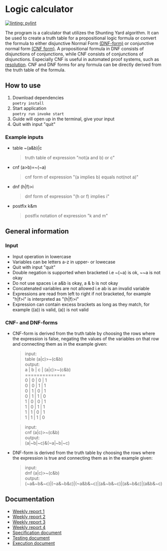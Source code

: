 # Logic calculator
[![linting: pylint](https://img.shields.io/badge/linting-pylint-yellowgreen)](https://github.com/pylint-dev/pylint)

The program is a calculator that utilizes the Shunting Yard algorithm. It can be used to create a truth table for a propositional logic formula or convert the formula to either disjunctive Normal Form [(DNF-form)](https://en.wikipedia.org/wiki/Disjunctive_normal_form) or conjunctive normal form [(CNF form)](https://en.wikipedia.org/wiki/Conjunctive_normal_form).  A propositional formula in DNF consists of disjunctions of conjunctions, while CNF consists of conjunctions of disjunctions. Especially CNF is useful in automated proof systems, such as [resolution](https://en.wikipedia.org/wiki/Resolution_(logic)). CNF and DNF forms for any formula can be directly derived from the truth table of the formula.

## How to use
1. Download dependencies <br>
`poetry install`
2. Start application <br>
`poetry run invoke start`
3. Guide will open up in the terminal, give your input
4. Quit with input "quit"

### Example inputs
- table ~(a&b)|c 
    > truth table of expression "not(a and b) or c"
- cnf (a>b)=~(~a)
    > cnf form of expression "(a implies b) equals not(not a)"
- dnf (h|f)>i
    > dnf form of expression "(h or f) implies i"
- postfix k&m
    > postfix notation of expression "k and m"

## General information
### Input
- Input operation in lowercase 
- Variables can be letters a-z in upper- or lowecase
- Quit with input "quit"
- Double negation is supported when bracketed i.e ~(~a) is ok, ~~a is not okay
- Do not use spaces i.e a&b is okay, a & b is not okay
- Concatenated variables are not allowed i.e ab is an invalid variable
- Expressions are read from left to right if not bracketed, for example "h|f>i" is interpreted as "(h|f)>i"
- Expression can contain excess brackets as long as they match, for example ((a)) is valid, (a)) is not valid

### CNF- and DNF-forms
- CNF-form is derived from the truth table by choosing the rows where the expression is false, negating the values of the variables on that row and connecting them as in the example given:
    > input: <br>
    > table (a|c)>~(c&b)<br>
    > output: <br>
    a | b | c | (a|c)>~(c&b)<br>
    ==============<br>
    0 | 0 | 0 | 1<br>
    0 | 0 | 1 | 1<br>
    0 | 1 | 0 | 1<br>
    0 | 1 | 1 | 0<br>
    1 | 0 | 0 | 1<br>
    1 | 0 | 1 | 1<br>
    1 | 1 | 0 | 1<br>
    1 | 1 | 1 | 0

    > input: <br>
    > cnf (a|c)>~(c&b) <br>
    > output: <br>
    > (a|~b|~c)&(~a|~b|~c)

- DNF-form is derived from the truth table by choosing the rows where the expression is true and connecting them as in the example given:
    > input: <br>
    > dnf (a|c)>~(c&b) <br>
    > output: <br>
    > (~a&~b&~c)|(~a&~b&c)|(~a&b&~c)|(a&~b&~c)|(a&~b&c)|(a&b&~c)

## Documentation
- [Weekly report 1](Documentation/Viikkoraportit/Viikkoraportti1.md) <br>
- [Weekly report 2](Documentation/Viikkoraportit/Viikkoraportti2.md) <br>
- [Weekly report 3](Documentation/Viikkoraportit/Viikkoraportti3.md) <br>
- [Weekly report 4](Documentation/Viikkoraportit/Viikkoraportti4.md) <br>
- [Specification document](Documentation/Specdocument.md)
- [Testing document](Documentation/Testingdocument.md)
- [Execution document](Documentation/Execdocument.md)

